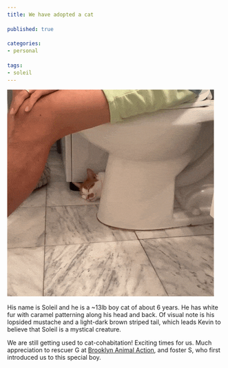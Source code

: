 ```yaml
---
title: We have adopted a cat

published: true

categories:
- personal

tags:
- soleil
---
```


![A gif of Soleil, our cat, in our bathroom. He has white fur with caramel patterning; of note is the caramel mustache just under his nose. He is hiding between the toilet seat and the washer-dryer so that you can only see his head sticking out from behind the toilet. In the gif, the view zooms on his face as he slowly blinks.](/assets/images/2021-10-06-soleil-toilet.gif)

His name is Soleil and he is a \~13lb boy cat of about 6 years. He has white fur with caramel patterning along his head and back. Of visual note is his lopsided mustache and a light-dark brown striped tail, which leads Kevin to believe that Soleil is a mystical creature.

We are still getting used to cat-cohabitation! Exciting times for us. Much appreciation to rescuer G at [Brooklyn Animal Action](https://brooklynanimalaction.org/), and foster S, who first introduced us to this special boy.